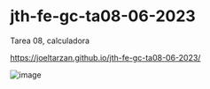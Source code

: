 # jth-fe-gc-ta08-06-2023
Tarea 08, calculadora

https://joeltarzan.github.io/jth-fe-gc-ta08-06-2023/

![image](https://github.com/JoelTarzan/jth-fe-gc-ta08-06-2023/assets/45524750/cb576d3b-a247-43c1-8edb-c2a6309b4f5e)

